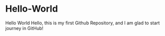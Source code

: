 # Hello-World
Hello World 
Hello, this is my first Github Repository, and I am glad to start journey in GitHub!
